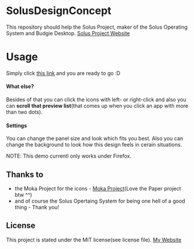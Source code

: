# SolusDesignConcept
This repository should help the Solus Project, maker of the Solus Operating System and Budgie Desktop.
[Solus Project Website](https://solus-project.com/)

# Usage
Simply click [this link](http://grisuprojects.github.io/SolusDesignConcept) and you are ready to go :D

#### What else?
Besides of that you can click the icons with left- or right-click and also you can **scroll that preview list**(that comes up when you click an app with more than two dots).

#### Settings
You can change the panel size and look which fits you best. Also you can change the background to look how this design feels in cerain situations.

NOTE: This demo currentl only works under Firefox.

## Thanks to

 - the Moka Project for the icons - [Moka Project](https://github.com/moka-project/moka-icon-theme)(Love the Paper project btw ^^)
 - and of course the Solus Opertaing System for being one hell of a good thing - Thank you!


## License

This project is stated under the MIT license(see license file). [My Website](http://grisuprojects.github.io/MyWebsite/)
